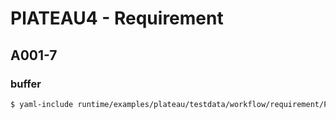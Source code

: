 # PlATEAU4 - Requirement

## A001-7
### buffer
``` sh
$ yaml-include runtime/examples/plateau/testdata/workflow/requirement/PLATEAU4/A001-7/buffer.yml | cargo run --package reearth-flow-cli -- run --workflow - --var="outputPath=${output_path}"
```

